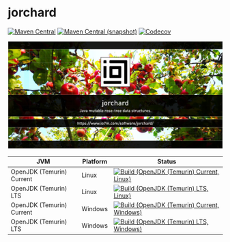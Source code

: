 jorchard
===

[![Maven Central](https://img.shields.io/maven-central/v/com.io7m.jorchard/com.io7m.jorchard.svg?style=flat-square)](http://search.maven.org/#search%7Cga%7C1%7Cg%3A%22com.io7m.jorchard%22)
[![Maven Central (snapshot)](https://img.shields.io/nexus/s/https/s01.oss.sonatype.org/com.io7m.jorchard/com.io7m.jorchard.svg?style=flat-square)](https://s01.oss.sonatype.org/content/repositories/snapshots/com/io7m/jorchard/)
[![Codecov](https://img.shields.io/codecov/c/github/io7m/jorchard.svg?style=flat-square)](https://codecov.io/gh/io7m/jorchard)

![jorchard](./src/site/resources/jorchard.jpg?raw=true)

| JVM | Platform | Status |
|-----|----------|--------|
| OpenJDK (Temurin) Current | Linux | [![Build (OpenJDK (Temurin) Current, Linux)](https://img.shields.io/github/actions/workflow/status/io7m/jorchard/workflows/main.linux.temurin.current.yml?branch=develop)](https://github.com/io7m/jorchard/actions?query=workflow%3Amain.linux.temurin.current)|
| OpenJDK (Temurin) LTS | Linux | [![Build (OpenJDK (Temurin) LTS, Linux)](https://img.shields.io/github/actions/workflow/status/io7m/jorchard/workflows/main.linux.temurin.lts.yml?branch=develop)](https://github.com/io7m/jorchard/actions?query=workflow%3Amain.linux.temurin.lts)|
| OpenJDK (Temurin) Current | Windows | [![Build (OpenJDK (Temurin) Current, Windows)](https://img.shields.io/github/actions/workflow/status/io7m/jorchard/workflows/main.windows.temurin.current.yml?branch=develop)](https://github.com/io7m/jorchard/actions?query=workflow%3Amain.windows.temurin.current)|
| OpenJDK (Temurin) LTS | Windows | [![Build (OpenJDK (Temurin) LTS, Windows)](https://img.shields.io/github/actions/workflow/status/io7m/jorchard/workflows/main.windows.temurin.lts.yml?branch=develop)](https://github.com/io7m/jorchard/actions?query=workflow%3Amain.windows.temurin.lts)|
